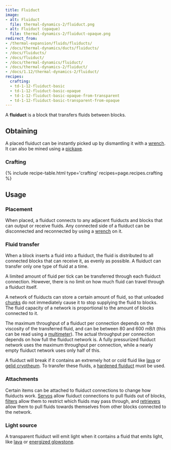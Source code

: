 ```yaml
---
title: Fluiduct
image:
- alt: Fluiduct
  file: thermal-dynamics-2/fluiduct.png
- alt: Fluiduct (opaque)
  file: thermal-dynamics-2/fluiduct-opaque.png
redirect_from:
- /thermal-expansion/fluids/fluiducts/
- /docs/thermal-dynamics/ducts/fluiducts/
- /docs/fluiducts/
- /docs/fluiduct/
- /docs/thermal-dynamics/fluiduct/
- /docs/thermal-dynamics-2/fluiduct/
- /docs/1.12/thermal-dynamics-2/fluiduct/
recipes:
  crafting:
  - td-1-12-fluiduct-basic
  - td-1-12-fluiduct-basic-opaque
  - td-1-12-fluiduct-basic-opaque-from-transparent
  - td-1-12-fluiduct-basic-transparent-from-opaque
---
```


A **fluiduct** is a block that transfers fluids between blocks.


Obtaining
---------

A placed fluiduct can be instantly picked up by dismantling it with a
[wrench](/docs/1.12/wrenches/). It can also be mined using a
[pickaxe](https://minecraft.gamepedia.com/Pickaxe).

### Crafting
{% include recipe-table.html type='crafting' recipes=page.recipes.crafting %}


Usage
-----

### Placement
When placed, a fluiduct connects to any adjacent fluiducts and blocks that can
output or receive fluids. Any connected side of a fluiduct can be disconnected
and reconnected by using a [wrench](/docs/1.12/wrenches/) on it.

### Fluid transfer
When a block inserts a fluid into a fluiduct, the fluid is distributed to all
connected blocks that can receive it, as evenly as possible. A fluiduct can
transfer only one type of fluid at a time.

A limited amount of fluid per tick can be transferred through each fluiduct
connection. However, there is no limit on how much fluid can travel through a
fluiduct itself.

A network of fluiducts can store a certain amount of fluid, so that unloaded
[chunks](https://minecraft.gamepedia.com/Chunk) do not immediately cause it to
stop supplying the fluid to blocks. The fluid capacity of a network is
proportional to the amount of blocks connected to it.

The maximum throughput of a fluiduct per connection depends on the viscosity of
the transferred fluid, and can be between 80 and 600 mB/t (this can be read
using a [multimeter](/docs/1.12/thermal-foundation/multimeter/)). The actual throughput per connection
depends on how full the fluiduct network is. A fully pressurized fluiduct
network uses the maximum throughput per connection, while a nearly empty
fluiduct network uses only half of this.

A fluiduct will break if it contains an extremely hot or cold fluid like
[lava](https://minecraft.gamepedia.com/Lava) or [gelid
cryotheum](/docs/1.12/thermal-foundation/gelid-cryotheum/). To transfer these fluids, a [hardened
fluiduct](/docs/1.12/thermal-dynamics/hardened-fluiduct/) must be used.

### Attachments
Certain items can be attached to fluiduct connections to change how fluiducts
work. [Servos](/docs/1.12/thermal-dynamics/servos/) allow fluiduct connections to pull fluids out of
blocks, [filters](/docs/1.12/thermal-dynamics/filters/) allow them to restrict which fluids may pass
through, and [retrievers](/docs/1.12/thermal-dynamics/retrievers/) allow them to pull fluids towards
themselves from other blocks connected to the network.

### Light source
A transparent fluiduct will emit light when it contains a fluid that emits
light, like [lava](https://minecraft.gamepedia.com/Lava) or [energized
glowstone](/docs/1.12/thermal-foundation/energized-glowstone/).

